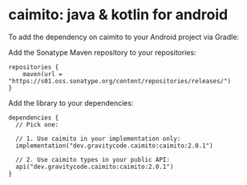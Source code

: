 # caimito: java & kotlin for android

To add the dependency on caimito to your Android project via Gradle:

Add the Sonatype Maven repository to your repositories:

```
repositories {
    maven(url = "https://s01.oss.sonatype.org/content/repositories/releases/")
}
```

Add the library to your dependencies:

```
dependencies {
  // Pick one:

  // 1. Use caimito in your implementation only:
  implementation("dev.gravitycode.caimito:caimito:2.0.1")

  // 2. Use caimito types in your public API:
  api("dev.gravitycode.caimito:caimito:2.0.1")
}
```
